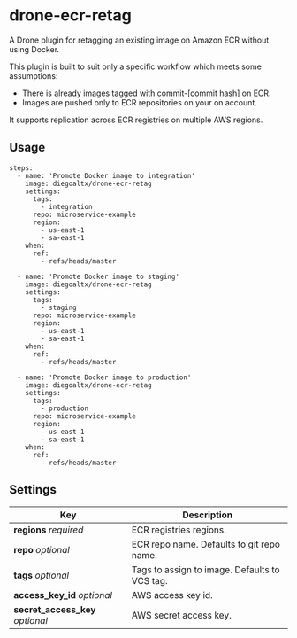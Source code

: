 # drone-ecr-retag
A Drone plugin for retagging an existing image on Amazon ECR without using Docker.

This plugin is built to suit only a specific workflow which meets some assumptions:

- There is already images tagged with commit-[commit hash] on ECR.
- Images are pushed only to ECR repositories on your on account.

It supports replication across ECR registries on multiple AWS regions.

## Usage

```
steps:
  - name: 'Promote Docker image to integration'
    image: diegoaltx/drone-ecr-retag
    settings:
      tags:
        - integration
      repo: microservice-example
      region:
        - us-east-1
        - sa-east-1
    when:
      ref:
        - refs/heads/master
  
  - name: 'Promote Docker image to staging'
    image: diegoaltx/drone-ecr-retag
    settings:
      tags:
        - staging
      repo: microservice-example
      region:
        - us-east-1
        - sa-east-1
    when:
      ref:
        - refs/heads/master

  - name: 'Promote Docker image to production'
    image: diegoaltx/drone-ecr-retag
    settings:
      tags:
        - production
      repo: microservice-example
      region:
        - us-east-1
        - sa-east-1
    when:
      ref:
        - refs/heads/master
```

## Settings

| Key                              | Description                                   |
|----------------------------------|-----------------------------------------------|
| **regions** *required*           | ECR registries regions.                       |
| **repo** *optional*              | ECR repo name. Defaults to git repo name.     |
| **tags** *optional*              | Tags to assign to image. Defaults to VCS tag. |
| **access_key_id** *optional*     | AWS access key id.                            |
| **secret_access_key** *optional* | AWS secret access key.                        |
